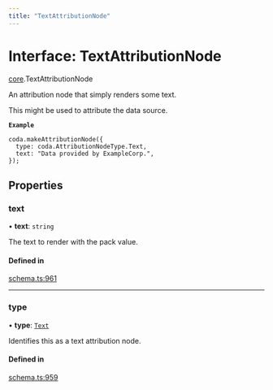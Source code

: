 ```yaml
---
title: "TextAttributionNode"
---
```

# Interface: TextAttributionNode

[core](../modules/core.md).TextAttributionNode

An attribution node that simply renders some text.

This might be used to attribute the data source.

**`Example`**

```
coda.makeAttributionNode({
  type: coda.AttributionNodeType.Text,
  text: "Data provided by ExampleCorp.",
});
```

## Properties

### text

• **text**: `string`

The text to render with the pack value.

#### Defined in

[schema.ts:961](https://github.com/coda/packs-sdk/blob/main/schema.ts#L961)

___

### type

• **type**: [`Text`](../enums/core.AttributionNodeType.md#text)

Identifies this as a text attribution node.

#### Defined in

[schema.ts:959](https://github.com/coda/packs-sdk/blob/main/schema.ts#L959)
